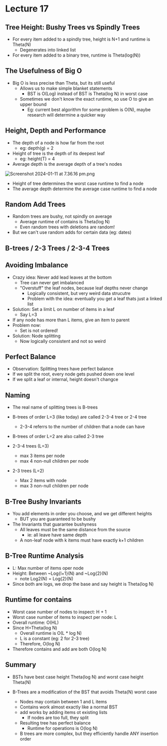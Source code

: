 # Lecture 17
## Tree Height: Bushy Trees vs Spindly Trees
- For every item added to a spindly tree, height is N+1 and runtime is Theta(N)
  - Degenerates into linked list
- For every item added to a binary tree, runtime is Theta(log(N))

## The Usefulness of Big O
- Big O is less precise than Theta, but its still useful
  - Allows us to make simple blanket statements
    - BST is O(Log) instead of BST is Theta(log N) in worst case
  - Sometimes we don't know the exact runtime, so use O to give an upper bound
    - Eg: current best algorithm for some problem is O(N), maybe research will determine a quicker way

## Height, Depth and Performance
- The depth of a node is how far from the root
  - eg: depth(g) = 2
- Height of tree is the depth of its deepest leaf
  - eg: height(T) = 4
- Average depth is the average depth of a tree's nodes

![Screenshot 2024-01-11 at 7.36.16 pm.png](..%2F..%2F..%2F..%2F..%2F..%2F..%2Fvar%2Ffolders%2Fw2%2Fl18rs6rx3lb2w5sygs4019_40000gn%2FT%2FTemporaryItems%2FNSIRD_screencaptureui_Wlbfv8%2FScreenshot%202024-01-11%20at%207.36.16%20pm.png "Slide")

- Height of tree determines the worst case runtime to find a node
- The average depth determine the average case runtime to find a node

## Random Add Trees
- Random trees are bushy, not spindly on average
  - Average runtime of contains is Theta(log N)
  - Even random trees with deletions are random!
-  But we can't use random adds for certain data (eg: dates)

## B-trees / 2-3 Trees / 2-3-4 Trees
## Avoiding Imbalance
- Crazy idea: Never add lead leaves at the bottom
  - Tree can never get imbalanced
  - "Overstuff" the leaf nodes, because leaf depths never change
    - Logically consistent, but very weird data strucutre
    - Problem with the idea: eventually you get a leaf thats just a linked list
- Solution: Set a limit L on number of items in a leaf
  - Say L=3
- If any node has more than L items, give an item to parent
- Problem now:
  - Set is not ordered!
- Solution: Node splitting
  - Now logically consistent and not so weird
## Perfect Balance
- Observation: Splitting trees have perfect balance
- If we split the root, every node gets pushed down one level
- If we split a leaf or internal, height doesn't changce

## Naming
- The real name of splitting trees is B-trees
- B-trees of order L=3 (like today) are called 2-3-4 tree or 2-4 tree
  - 2-3-4 referrs to the number of children that a node can have
- B-trees of order L=2 are also called 2-3 tree

- 2-3-4 trees (L=3)
  - max 3 items per node
  - max 4 non-null children per node
- 2-3 trees (L=2)
  - Max 2 items with node
  - max 3 non-null children per node

## B-Tree Bushy Invariants
- You add elements in order you choose, and we get different heights
  - BUT you are guaranteed to be bushy
- The Invariants that guarantee bushyness
  - All leaves must be the same distance from the source
    - ie: all leave have same depth
  - A non-leaf node with k items must have exactly k+1 children

## B-Tree Runtime Analysis
- L: Max number of items oper node
- Height: Between ~Log{l+1}(N) and ~Log{2}(N)
  - note Log2(N) = Log{2}(N)
- Since both are logs, we drop the base and say height is Theta(log N)

## Runtime for contains
- Worst case number of nodes to inspect: H + 1
- Worst case number of items to inspect per node: L
- Overall runtime: O(HL)
- Since H=Theta(log N)
  - Overall runtime is O(L * log N)
  - L is a constant (eg: 2 for 2-3 tree)
  - Therefore, O(log N)
- Therefore contains and add are both O(log N)

## Summary
- BSTs have best case height Theta(log N) and worst case height Theta(N)

- B-Trees are a modification of the BST that avoids Theta(N) worst case
  - Nodes may contain between 1 and L items
  - Contains work almost exactly like a normal BST
  - add works by adding items ot existing lists
    - If nodes are too full, they split
  - Resulting tree has perfect balance
    - Runtime for operations is O(log N)
  - B trees are more complex, but they efficiently handle ANY insertion order